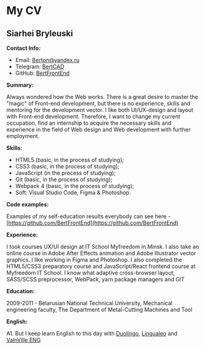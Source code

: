 # My CV

## Siarhei Bryleuski

**Contact Info:**

- Email: Berton@yandex.ru
- Telegram: [BertCAD](https://t.me/BertCAD)
- GitHub: [BertFrontEnd](https://github.com/BertFrontEnd)

**Summary:**

Always wondered how the Web works. There is a great desire to master the "magic" of Front-end development, but there is no experience, skills and mentoring for the development vector. I like both UI/UX-design and layout with Front-end development. Therefore, I want to change my current occupation, find an internship to acquire the necessary skills and experience in the field of Web design and Web development with further employment.

**Skills:**

- HTML5 (basic, in the process of studying);
- CSS3 (basic, in the process of studying);
- JavaScript (in the process of studying);
- Git (basic, in the process of studying);
- Webpack 4 (basic, in the process of studying);
- Soft: Visual Studio Code, Figma & Photoshop.

**Code examples:**

Examples of my self-education results everybody can see here - [https://github.com/BertFrontEnd](https://github.com/BertFrontEnd)

**Experience:**

I took courses UX/UI design at IT School Myfreedom in Minsk. I also take an online course in Adobe After Effects animation and Adobe Illustrator vector graphics. I like working in Figma and Photoshop. I also completed the HTML5/CSS3 preparatory course and JavaScript/React frontend course at Myfreedom IT School. I know what adaptive cross-browser layout, SASS/SCSS preprocessor, WebPack, yarn package managers and GIT

**Education:**

2009-2011 - Belarusian National Technical University, Mechanical engineering faculty, The Department of Metal-Cutting Machines and Tool

**English:**

A1. But I keep learn English to this day with [Duolingo](https://ru.duolingo.com/learn), [Lingualeo](https://lingualeo.com/ru/dashboard) and [ValnVille ENG](https://www.youtube.com/channel/UC_gnm9DsRFalWy5WZBkYRXg)
